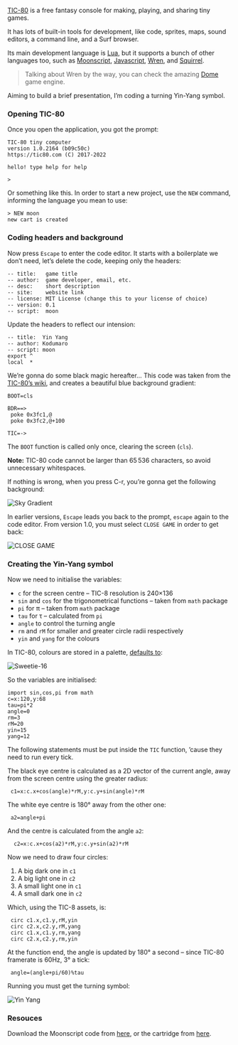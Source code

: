 [TIC-80](https://tic80.com/) is a free fantasy console for making, playing, and sharing tiny games.

It has lots of built-in tools for development, like code, sprites, maps, sound editors, a command line, and a Surf browser.

Its main development language is [Lua](https://www.lua.org/), but it supports a bunch of other languages too, such as [Moonscript](https://moonscript.org/), [Javascript](https://developer.mozilla.org/en-US/docs/Web/JavaScript), [Wren](http://wren.io/), and [Squirrel](http://www.squirrel-lang.org/).

> Talking about Wren by the way, you can check the amazing [Dome](https://domeengine.com/) game engine.

Aiming to build a brief presentation, I’m coding a turning Yin-Yang symbol.

### Opening TIC-80

Once you open the application, you got the prompt:

    TIC-80 tiny computer
    version 1.0.2164 (b09c50c)
    https://tic80.com (C) 2017-2022
    
    hello! type help for help
    
    >

Or something like this. In order to start a new project, use the `NEW` command, informing the language you mean to use:

    > NEW moon
    new cart is created

### Coding headers and background

Now press `Escape` to enter the code editor. It starts with a boilerplate we don’t need, let’s delete the code, keeping only the headers:

    -- title:   game title
    -- author:  game developer, email, etc.
    -- desc:    short description
    -- site:    website link
    -- license: MIT License (change this to your license of choice)
    -- version: 0.1
    -- script:  moon

Update the headers to reflect our intension:

    -- title:  Yin Yang
    -- author: Kodumaro
    -- script: moon
    export ^
    local  *

We’re gonna do some black magic hereafter… This code was taken from the [TIC-80’s wiki](https://github.com/nesbox/TIC-80/wiki/Sky-gradient), and creates a beautiful blue background gradient:

    BOOT=cls
    
    BDR==>
     poke 0x3fc1,@
     poke 0x3fc2,@+100
    
    TIC=->

The `BOOT` function is called only once, clearing the screen (`cls`).

**Note:** TIC-80 code cannot be larger than 65 536 characters, so avoid unnecessary whitespaces.

If nothing is wrong, when you press C-r, you’re gonna get the following background:

![Sky Gradient](//cacilhas.info/img/tic80/sky-gradient.png)

In earlier versions, `Escape` leads you back to the prompt, `escape` again to the code editor. From version 1.0, you must select `CLOSE GAME` in order to get back:

![CLOSE GAME](//cacilhas.info/img/tic80/close-game.png)

### Creating the Yin-Yang symbol

Now we need to initialise the variables:

*   `c` for the screen centre – TIC-8 resolution is 240×136
*   `sin` and `cos` for the trigonometrical functions – taken from `math` package
*   `pi` for π – taken from `math` package
*   `tau` for τ – calculated from `pi`
*   `angle` to control the turning angle
*   `rm` and `rM` for smaller and greater circle radii respectively
*   `yin` and `yang` for the colours

In TIC-80, colours are stored in a palette, [defaults to](https://lospec.com/palette-list/sweetie-16):

![Sweetie-16](//cacilhas.info/img/tic80/sweetie-16.png)

So the variables are initialised:

    import sin,cos,pi from math
    c=x:120,y:68
    tau=pi*2
    angle=0
    rm=3
    rM=20
    yin=15
    yang=12

The following statements must be put inside the `TIC` function, ’cause they need to run every tick.

The black eye centre is calculated as a 2D vector of the current angle, away from the screen centre using the greater radius:

     c1=x:c.x+cos(angle)*rM,y:c.y+sin(angle)*rM

The white eye centre is 180° away from the other one:

     a2=angle+pi

And the centre is calculated from the angle `a2`:

      c2=x:c.x+cos(a2)*rM,y:c.y+sin(a2)*rM

Now we need to draw four circles:

1.  A big dark one in `c1`
2.  A big light one in `c2`
3.  A small light one in `c1`
4.  A small dark one in `c2`

Which, using the TIC-8 assets, is:

     circ c1.x,c1.y,rM,yin
     circ c2.x,c2.y,rM,yang
     circ c1.x,c1.y,rm,yang
     circ c2.x,c2.y,rm,yin

At the function end, the angle is updated by 180° a second – since TIC-80 framerate is 60Hz, 3° a tick:

     angle=(angle+pi/60)%tau

Running you must get the turning symbol:

![Yin Yang](//cacilhas.info/img/tic80/yin-yang.png)

### Resouces

Download the Moonscript code from [here](//cacilhas.info/misc/tic80/yin-yang.moon), or the cartridge from [here](//cacilhas.info/misc/tic80/yin-yang.tic).